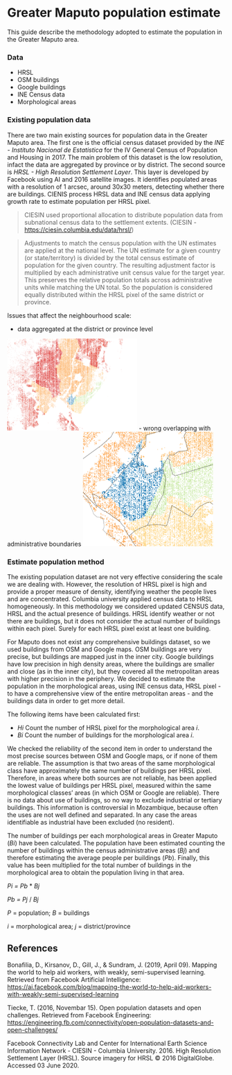 # Greater Maputo population estimate

This guide describe the methodology adopted to estimate the population in the Greater Maputo area.

### Data
- HRSL
- OSM buildings
- Google buildings
- INE Census data
- Morphological areas

### Existing population data
There are two main existing sources for population data in the Greater Maputo area.
The first one is the official census dataset provided by the *INE - Instituto Nacional de Estatistica* for the IV General Census of Population and Housing in 2017. The main problem of this dataset is the low resolution, infact the data are aggregated by province or by district.
The second source is *HRSL - High Resolution Settlement Layer*. This layer is developed by Facebook using AI and 2016 satellite images. It identifies populated areas with a resolution of 1 arcsec, around 30x30 meters, detecting whether there are buildings. 
CIENIS process HRSL data and INE census data applying growth rate to estimate population per HRSL pixel.

> CIESIN used proportional allocation to distribute population data from subnational census data to the settlement extents.
(CIESIN - https://ciesin.columbia.edu/data/hrsl/)

> Adjustments to match the census population with the UN estimates are applied at the national level. The UN estimate for a given country (or state/territory) is divided by the total census estimate of population for the given country. The resulting adjustment factor is multiplied by each administrative unit census value for the target year. This preserves the relative population totals across administrative units while matching the UN total.
So the population is considered equally distributed within the HRSL pixel of the same district or province. 

Issues that affect the neighbourhood scale: 
- data aggregated at the district or province level 
<img src="img/HRSL1-tot.PNG" width=300 />
- wrong overlapping with administrative boundaries
<img src="img/HRSL1-dist1.PNG" width=300 />

### Estimate population method

The existing population dataset are not very effective considering the scale we are dealing with. However, the resolution of HRSL pixel is high and provide a proper measure of density, identifying weather the people lives and are concentrated. Columbia university applied census data to HRSL homogeneously. In this methodology we considered updated CENSUS data, HRSL and the actual presence of buildings.
HRSL identify weather or not there are buildings, but it does not consider the actual number of buildings within each pixel. Surely for each HRSL pixel exist at least one building.

For Maputo does not exist any comprehensive buildings dataset, so we used buildings from OSM and Google maps. OSM buildings are very precise, but buildings are mapped just in the inner city. Google buildings have low precision in high density areas, where the buildings are smaller and close (as in the inner city), but they covered all the metropolitan areas with higher precision in the periphery.
We decided to estimate the population in the morphological areas, using INE census data, HRSL pixel - to have a comprehensive view of the entire metropolitan areas - and the buildings data in order to get more detail. 

The following items have been calculated first: 
-	*Hi* Count the number of HRSL pixel for the morphological area *i*.
-	*Bi* Count the number of buildings for the morphological area *i*. 

We checked the reliability of the second item in order to understand the most precise sources between OSM and Google maps, or if none of them are reliable.
The assumption is that two areas of the same morphological class have approximately the same number of buildings per HRSL pixel. Therefore, in areas where both sources are not reliable, has been applied the lowest value of buildings per HRSL pixel, measured within the same morphological classes’ areas (in which OSM or Google are reliable).
There is no data about use of buildings, so no way to exclude industrial or tertiary buildings. This information is controversial in Mozambique, because often the uses are not well defined and separated. In any case the areas identifiable as industrial have been excluded (no resident).

The number of buildings per each morphological areas in Greater Maputo (*Bi*) have been calculated. The population have been estimated counting the number of buildings within the census administrative areas (*Bj*) and therefore estimating the average people per buildings (*Pb*). Finally, this value has been multiplied for the total number of buildings in the morphological area to obtain the population living in that area.

*Pi = Pb* * *Bj*

*Pb = Pj* / *Bj*

*P* = population; *B* = buildings

*i* = morphological area; *j* = district/province


## References
Bonafilia, D., Kirsanov, D., Gill, J., & Sundram, J. (2019, April 09). Mapping the world to help aid workers, with weakly, semi-supervised learning. Retrieved from Facebook Artificial Intelligence: https://ai.facebook.com/blog/mapping-the-world-to-help-aid-workers-with-weakly-semi-supervised-learning

Tiecke, T. (2016, Novembar 15). Open population datasets and open challenges. Retrieved from Facebook Engineering: https://engineering.fb.com/connectivity/open-population-datasets-and-open-challenges/

Facebook Connectivity Lab and Center for International Earth Science Information Network - CIESIN - Columbia University. 2016. High Resolution Settlement Layer (HRSL). Source imagery for HRSL © 2016 DigitalGlobe. Accessed 03 June 2020.
